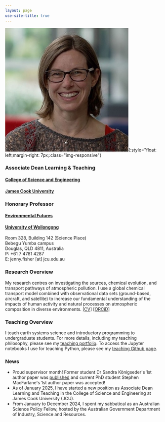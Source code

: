 ```yaml
---
layout: page
use-site-title: true
---
```


![profile-pic](img/profile_pic_AAS-smaller.jpeg){:style="float: left;margin-right: 7px;:class="img-responsive"}
### Associate Dean Learning & Teaching
#### [College of Science and Engineering](https://www.jcu.edu.au/college-of-science-and-engineering)
#### [James Cook University](https://www.jcu.edu.au)

### Honorary Professor
#### [Environmental Futures](https://www.uow.edu.au/science-medicine-health/research/environmental-futures/)<br />
#### [University of Wollongong](https://www.uow.edu.au/)

Room 328, Building 142 (Science Place)
<br>Bebegu Yumba campus
<br>Douglas, QLD 4811, Australia
<br>P: +61 7 4781 4287
<br>E: jenny.fisher [at] jcu.edu.au

### Research Overview
My research centres on investigating the sources, chemical evolution, and transport pathways of atmospheric pollution. I use a global chemical transport model combined with observational data sets (ground-based, aircraft, and satellite) to increase our fundamental understanding of the impacts of human activity and natural processes on atmospheric composition in diverse environments. [[CV]](pdfs/CV_web.pdf) [[ORCiD]](http://orcid.org/0000-0002-2921-1691)

### Teaching Overview
I teach earth systems science and introductory programming to undergraduate students. For more details, including my teaching philosophy, please see my [teaching portfolio](https://sites.google.com/view/jfisher-teaching-portfolio/home). To access the Jupyter notebooks I use for teaching Python, please see my [teaching Github page](https://jennyfisher.github.io/computing-modelling-earthsci/).

### News
- Proud supervisor month! Former student Dr Sandra Königseder's 1st author paper was [published](https://link.springer.com/article/10.1007/s00704-025-05612-x) and current PhD student Stephen MacFarlane's 1st author paper was accepted!
- As of January 2025, I have started a new position as Associate Dean Learning and Teaching in the College of Science and Engineering at James Cook University (JCU).
- From January to December 2024, I spent my sabbatical as an Australian Science Policy Fellow, hosted by the Australian Government Department of Industry, Science and Resources.
